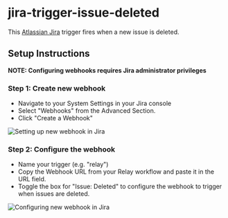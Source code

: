 # jira-trigger-issue-deleted

This [Atlassian Jira](https://www.atlassian.com/software/jira) trigger fires when a new issue is deleted. 

## Setup Instructions 

**NOTE: Configuring webhooks requires Jira administrator privileges**

### Step 1: Create new webhook
- Navigate to your System Settings in your Jira console 
- Select "Webhooks" from the Advanced Section. 
- Click "Create a Webhook" 

![Setting up new webhook in Jira](../../media/jira-webhook.gif)

### Step 2: Configure the webhook 
- Name your trigger (e.g. "relay")
- Copy the Webhook URL from your Relay workflow and paste it in the URL field.
- Toggle the box for "Issue: Deleted" to configure the webhook to trigger when issues are deleted.

![Configuring new webhook in Jira](../../media/configure-trigger.gif)
